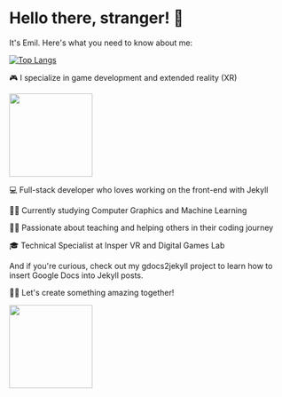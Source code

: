 # Hello there, stranger! 👋

It's Emil. Here's what you need to know about me:

[![Top Langs](https://github-readme-stats.vercel.app/api/top-langs/?username=emilfreme&layout=donut-vertical)](https://github.com/emil-freme)

🎮 I specialize in game development and extended reality (XR)

<img src="https://media3.giphy.com/media/xT5LMXA2FClO5yvy80/giphy.gif?cid=ecf05e47nq71ba8jg3dso2dcuq8qjvz1f8p53lnalpqjssb2&rid=giphy.gif" width=150>

💻 Full-stack developer who loves working on the front-end with Jekyll

🧑‍🎓 Currently studying Computer Graphics and Machine Learning

👨‍🏫 Passionate about teaching and helping others in their coding journey

🎓 Technical Specialist at Insper VR and Digital Games Lab

And if you're curious, check out my gdocs2jekyll project to learn how to insert Google Docs into Jekyll posts.

👨‍💻 Let's create something amazing together!

<img src="https://media2.giphy.com/media/zOvBKUUEERdNm/giphy.gif?cid=ecf05e473a4021mchk2yeoclfcv9tse0a6kpgh9w5rherp1s&rid=giphy.gif" width=150>
